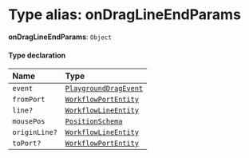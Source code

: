 # Type alias: onDragLineEndParams

**onDragLineEndParams**: `Object`

#### Type declaration

| Name | Type |
| :------ | :------ |
| `event` | [`PlaygroundDragEvent`](/auto-docs/free-layout-editor/interfaces/PlaygroundDragEvent.md) |
| `fromPort` | [`WorkflowPortEntity`](/auto-docs/free-layout-editor/classes/WorkflowPortEntity.md) |
| `line?` | [`WorkflowLineEntity`](/auto-docs/free-layout-editor/classes/WorkflowLineEntity.md) |
| `mousePos` | [`PositionSchema`](/auto-docs/free-layout-editor/interfaces/PositionSchema.md) |
| `originLine?` | [`WorkflowLineEntity`](/auto-docs/free-layout-editor/classes/WorkflowLineEntity.md) |
| `toPort?` | [`WorkflowPortEntity`](/auto-docs/free-layout-editor/classes/WorkflowPortEntity.md) |
